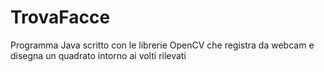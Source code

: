 # TrovaFacce
Programma Java scritto con le librerie OpenCV che registra da webcam e disegna un quadrato intorno ai volti rilevati
